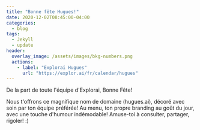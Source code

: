 ```yaml
---
title: "Bonne fête Hugues!"
date: 2020-12-02T08:45:00-04:00
categories:
  - blog
tags:
  - Jekyll
  - update
header:
  overlay_image: /assets/images/bkg-numbers.png
  actions:
    - label: "Explorai Hugues"
      url: "https://explor.ai/fr/calendar/hugues"
---
```


De la part de toute l'équipe d'Explorai, Bonne Fête! 

Nous t'offrons ce magnifique nom de domaine (hugues.ai), décoré avec soin par ton équipe préférée! Au menu, ton propre branding au goût du jour, avec une touche d'humour indémodable! Amuse-toi à consulter, partager, rigoler! :)
